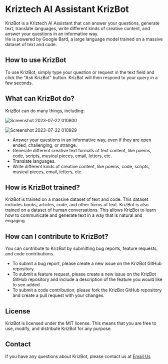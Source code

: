 <!DOCTYPE html>
<html>
<head>
</head>
<body>

<h1>Kriztech AI Assistant KrizBot</h1>

<p>KrizBot is a Kriztech AI Assistant that can answer your questions, generate text, translate languages, 
  write different kinds of creative content, and answer your questions in an informative way. <br>
  He is powered by Google Bard, a large language model trained on a massive dataset of text and code.</p>

<h2>How to use KrizBot</h2>

<p>To use KrizBot, simply type your question or request in the text field  and click the "Ask KrizBot" button. KrizBot will then respond to your query in a few seconds.</p>


<h2>What can KrizBot do?</h2>

<p>KrizBot can do many things, including:</p>

![Screenshot 2023-07-22 010800](https://github.com/kraza1932000/KrizBot/assets/30174244/569b18c6-f0a8-4166-8150-283b6d549931)

![Screenshot 2023-07-22 010929](https://github.com/kraza1932000/KrizBot/assets/30174244/094ad4a4-5078-40f9-a69f-7582ab784294)


<ul>
  <li>Answer your questions in an informative way, even if they are open ended, challenging, or strange.</li>
  <li>Generate different creative text formats of text content, like poems, code, scripts, musical pieces, email, letters, etc.</li>
  <li>Translate languages.</li>
  <li>Write different kinds of creative content, like poems, code, scripts, musical pieces, email, letters, etc.</li>
</ul>

<h2>How is KrizBot trained?</h2>

<p>KrizBot is trained on a massive dataset of text and code. This dataset includes books, articles, code, and other forms of text. KrizBot is also trained on a dataset of human conversations. This allows KrizBot to learn how to communicate and generate text in a way that is natural and engaging.</p>

<h2>How can I contribute to KrizBot?</h2>

<p>You can contribute to KrizBot by submitting bug reports, feature requests, and code contributions.</p>

<ul>
  <li>To submit a bug report, please create a new issue on the KrizBot GitHub repository.</li>
  <li>To submit a feature request, please create a new issue on the KrizBot GitHub repository and include a description of the feature you would like to see added.</li>
  <li>To submit a code contribution, please fork the KrizBot GitHub repository and create a pull request with your changes.</li>
</ul>

<h2>License</h2>

<p>KrizBot is licensed under the MIT license. This means that you are free to use, modify, and distribute KrizBot for any purpose.</p>

<h2>Contact</h2>

<p>If you have any questions about KrizBot, please contact us at <a href="mailto:kraza1932000@gmail.com">Email Us</a></p>



</body>
</html>

